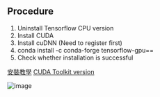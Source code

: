 
## Procedure
1. Uninstall Tensorflow CPU version
2. Install CUDA
3. Install cuDNN (Need to register first)
4. conda install -c conda-forge tensorflow-gpu==<version>
5. Check whether installation is successful



[安裝教學](https://medium.com/ching-i/win10-%E5%AE%89%E8%A3%9D-cuda-cudnn-%E6%95%99%E5%AD%B8-c617b3b76deb)
[CUDA Toolkit version](https://docs.nvidia.com/cuda/cuda-toolkit-release-notes/index.html)

![image](https://user-images.githubusercontent.com/54303314/188401694-e339b8a7-8df0-41fd-8be4-0c8124472371.png)

